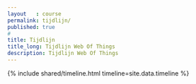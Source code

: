 ```yaml
---
layout   : course
permalink: tijdlijn/
published: true
#
title: Tijdlijn
title_long: Tijdlijn Web Of Things
description: Tijdlijn Web Of Things
---
```


{% include shared/timeline.html timeline=site.data.timeline %}